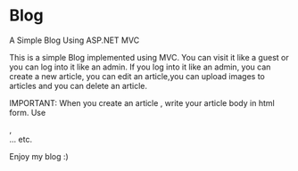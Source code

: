 # Blog
A Simple Blog Using ASP.NET MVC

This is a simple Blog implemented using MVC. You can visit it like a guest or you can log into it like an admin. If you log into it like an admin, you can create a new article, you can edit an article,you can upload images to articles and you can delete an article. 

IMPORTANT: When you create an article , write your article body in html form. Use <p> , <br> ... etc.

Enjoy my blog :)
